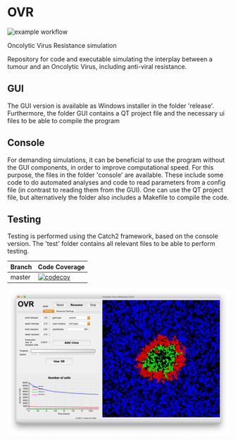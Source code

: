 # OVR 
![example workflow](https://github.com/rugtres/ovr/actions/workflows/build.yml/badge.svg)

Oncolytic Virus Resistance simulation

Repository for code and executable simulating the interplay between a tumour and an Oncolytic Virus, including anti-viral resistance.

## GUI

The GUI version is available as Windows installer in the folder 'release'. Furthermore, the folder GUI contains a QT project file and the necessary ui files to be able to compile the program

## Console

For demanding simulations, it can be beneficial to use the program without the GUI components, in order to improve computational speed. For this purpose, the files in the folder 'console' are available. These include some code to do automated analyses and code to read parameters from a config file (in contrast to reading them from the GUI). One can use the QT project file, but alternatively the folder also includes a Makefile to compile the code. 

## Testing

Testing is performed using the Catch2 framework, based on the console version. The 'test' folder contains all relevant files to be able to perform testing. 

Branch|Code Coverage
---|---
master|[![codecov](https://codecov.io/gh/rugtres/ovr/branch/main/graph/badge.svg?token=338KW3H26T)](https://codecov.io/gh/rugtres/ovr)



![](https://github.com/rugtres/ovr/blob/main/Screenshots/GUI.png)
